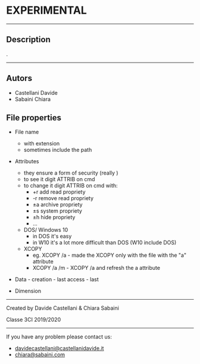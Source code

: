 # EXPERIMENTAL

---

## Description 
.

---

## Autors
 - Castellani Davide
 - Sabaini Chiara

## File properties

 - File name
    - with extension
    - sometimes include the path

 - Attributes
   - they ensure a form of security (really )
   - to see it digit ATTRIB on cmd
   - to change it digit ATTRIB on cmd with:
        - +r add read propriety
        - -r remove read propriety
        - ±a archive propriety
        - ±s system propriety
        - ±h hide propriety
        - ...
   - DOS/ Windows 10
        - in DOS it's easy
        - in W10 it's a lot more difficult than DOS (W10 include DOS)
   - XCOPY
        - eg. XCOPY /a
                - made the XCOPY only with the file with the "a" attribute
        - XCOPY /a /m
                - XCOPY /a and refresh the a attribute

  - Data
        - creation
        - last access
        - last 

  - Dimension
---
Created by Davide Castellani & Chiara Sabaini

Classe 3CI 2019/2020

---
If you have any problem please contact us:
- davidecastellani@castellanidavide.it
- chiara@sabaini.com